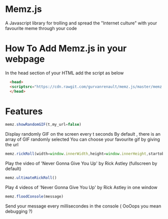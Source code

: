 # Memz.js
A  Javascript library for trolling  and spread  the "Internet culture" with your favourite meme through your code

# How To Add Memz.js in your webpage
In the head section of your HTML add the script as below

```html
  <head>
  <scriptsrc="https://cdn.rawgit.com/gurvanrenault/memz.js/master/memz.min.js"/>
  </head>
 ```
 # Features
 
 ```javascript
memz.showRandomGIF(t,my_url=false) 
```
 Display randomly GIF on the screen every t seconds 
 By default , there is an array of GIF randomly selected
 You can choose your favourite gif by giving the url 

```javascript
memz.rickRoll(width=window.innerWidth,height=window.innerHeight,startobject=document.body)
```
Play the video of 'Never Gonna Give You Up' by Rick Astley (fullscreen by default)

```javascript
memz.ultimateRickRoll()
```
Play 4 videos of 'Never Gonna Give You Up' by Rick Astley in one window 

```javascript
memz.floodConsole(message)
```
Send your message every millisecondes in the console ( OoOops you mean debugging ?)
